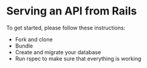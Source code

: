 # Serving an API from Rails

To get started, please follow these instructions:
* Fork and clone
* Bundle 
* Create and migrate your database
* Run rspec to make sure that everything is working
